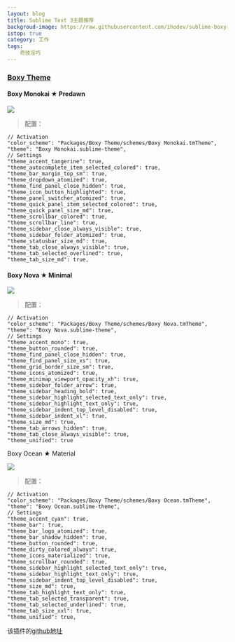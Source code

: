 ```yaml
---
layout: blog
title: Sublime Text 3主题推荐
backgroud-image: https://raw.githubusercontent.com/ihodev/sublime-boxy-assets/master/assets/readme/3.6.0/skins/ocean.png
istop: true
category: 工作
tags: 
	奇技淫巧
---
```


### [Boxy Theme](https://packagecontrol.io/packages/Boxy%20Theme)

#### Boxy Monokai ★ Predawn
![](https://packagecontrol.io/readmes/img/d919e2abe2419082462893f4812b13edbb818d1b.png)

> 配置：

```
// Activation
"color_scheme": "Packages/Boxy Theme/schemes/Boxy Monokai.tmTheme",
"theme": "Boxy Monokai.sublime-theme",
// Settings
"theme_accent_tangerine": true,
"theme_autocomplete_item_selected_colored": true,
"theme_bar_margin_top_sm": true,
"theme_dropdown_atomized": true,
"theme_find_panel_close_hidden": true,
"theme_icon_button_highlighted": true,
"theme_panel_switcher_atomized": true,
"theme_quick_panel_item_selected_colored": true,
"theme_quick_panel_size_md": true,
"theme_scrollbar_colored": true,
"theme_scrollbar_line": true,
"theme_sidebar_close_always_visible": true,
"theme_sidebar_folder_atomized": true,
"theme_statusbar_size_md": true,
"theme_tab_close_always_visible": true,
"theme_tab_selected_overlined": true,
"theme_tab_size_md": true,

```
#### Boxy Nova ★ Minimal

![](https://packagecontrol.io/readmes/img/edaefd68ff16eba3313634ba0d04a7c5835c308a.png)

> 配置：

```
// Activation
"color_scheme": "Packages/Boxy Theme/schemes/Boxy Nova.tmTheme",
"theme": "Boxy Nova.sublime-theme",
// Settings
"theme_accent_mono": true,
"theme_button_rounded": true,
"theme_find_panel_close_hidden": true,
"theme_find_panel_size_xs": true,
"theme_grid_border_size_sm": true,
"theme_icons_atomized": true,
"theme_minimap_viewport_opacity_xh": true,
"theme_sidebar_folder_arrow": true,
"theme_sidebar_heading_bold": true,
"theme_sidebar_highlight_selected_text_only": true,
"theme_sidebar_highlight_text_only": true,
"theme_sidebar_indent_top_level_disabled": true,
"theme_sidebar_indent_xl": true,
"theme_size_md": true,
"theme_tab_arrows_hidden": true,
"theme_tab_close_always_visible": true,
"theme_unified": true

```
Boxy Ocean ★ Material

![](https://raw.githubusercontent.com/ihodev/sublime-boxy-assets/master/assets/readme/3.6.0/skins/ocean.png)

> 配置：

```
// Activation
"color_scheme": "Packages/Boxy Theme/schemes/Boxy Ocean.tmTheme",
"theme": "Boxy Ocean.sublime-theme",
// Settings
"theme_accent_cyan": true,
"theme_bar": true,
"theme_bar_logo_atomized": true,
"theme_bar_shadow_hidden": true,
"theme_button_rounded": true,
"theme_dirty_colored_always": true,
"theme_icons_materialized": true,
"theme_scrollbar_rounded": true,
"theme_sidebar_highlight_selected_text_only": true,
"theme_sidebar_highlight_text_only": true,
"theme_sidebar_indent_top_level_disabled": true,
"theme_size_md": true,
"theme_tab_highlight_text_only": true,
"theme_tab_selected_transparent": true,
"theme_tab_selected_underlined": true,
"theme_tab_size_xxl": true,
"theme_unified": true,

```

该插件的[github地址](https://github.com/ihodev/sublime-boxy)

